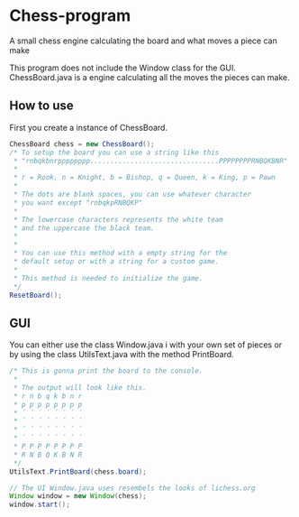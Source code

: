 # Chess-program
A small chess engine calculating the board and what moves a piece can make

This program does not include the Window class for the GUI.
ChessBoard.java is a engine calculating all the moves the pieces can make.

## How to use

First you create a instance of ChessBoard.
``` java
ChessBoard chess = new ChessBoard();
/* To setup the board you can use a string like this
 * "rnbqkbnrpppppppp................................PPPPPPPPRNBQKBNR"
 * 
 * r = Rook, n = Knight, b = Bishop, q = Queen, k = King, p = Pawn
 * 
 * The dots are blank spaces, you can use whatever character
 * you want except "rnbqkpRNBQKP"
 * 
 * The lowercase characters represents the white team
 * and the uppercase the black team.
 *
 *
 * You can use this method with a empty string for the
 * default setup or with a string for a custom game.
 * 
 * This method is needed to initialize the game.
 */
ResetBoard();
```

## GUI

You can either use the class Window.java i with your own set of pieces
or by using the class UtilsText.java with the method PrintBoard.

``` java
/* This is gonna print the board to the console.
 *
 * The output will look like this.
 * r n b q k b n r
 * p p p p p p p p
 * ´ ´ ´ ´ ´ ´ ´ ´
 * ´ ´ ´ ´ ´ ´ ´ ´
 * ´ ´ ´ ´ ´ ´ ´ ´
 * ´ ´ ´ ´ ´ ´ ´ ´
 * P P P P P P P P
 * R N B Q K B N R
 */
UtilsText.PrintBoard(chess.board);

// The UI Window.java uses resembels the looks of lichess.org
Window window = new Window(chess);
window.start();
```
